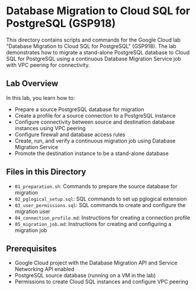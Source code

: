 # Database Migration to Cloud SQL for PostgreSQL (GSP918)

This directory contains scripts and commands for the Google Cloud lab "Database Migration to Cloud SQL for PostgreSQL" (GSP918). The lab demonstrates how to migrate a stand-alone PostgreSQL database to Cloud SQL for PostgreSQL using a continuous Database Migration Service job with VPC peering for connectivity.

## Lab Overview

In this lab, you learn how to:

- Prepare a source PostgreSQL database for migration
- Create a profile for a source connection to a PostgreSQL instance
- Configure connectivity between source and destination database instances using VPC peering
- Configure firewall and database access rules
- Create, run, and verify a continuous migration job using Database Migration Service
- Promote the destination instance to be a stand-alone database

## Files in this Directory

- `01_preparation.sh`: Commands to prepare the source database for migration
- `02_pglogical_setup.sql`: SQL commands to set up pglogical extension
- `03_user_permissions.sql`: SQL commands to create and configure the migration user
- `04_connection_profile.md`: Instructions for creating a connection profile
- `05_migration_job.md`: Instructions for creating and configuring a migration job

## Prerequisites

- Google Cloud project with the Database Migration API and Service Networking API enabled
- PostgreSQL source database (running on a VM in the lab)
- Permissions to create Cloud SQL instances and configure VPC peering

